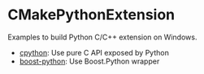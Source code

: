 # CMakePythonExtension

Examples to build Python C/C++ extension on Windows.

* [cpython](./cpython): Use pure C API exposed by Python
* [boost-python](./boost-python): Use Boost.Python wrapper
